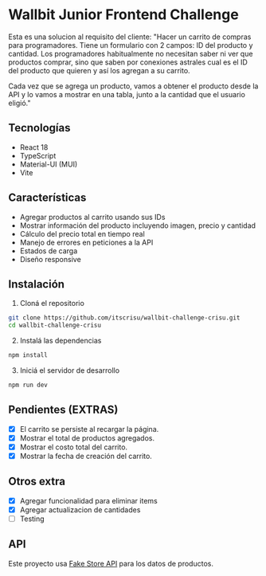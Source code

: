 # Wallbit Junior Frontend Challenge

Esta es una solucion al requisito del cliente:
"Hacer un carrito de compras para programadores. Tiene un formulario con 2 campos: ID del producto y cantidad. Los programadores habitualmente no necesitan saber ni ver que productos comprar, sino que saben por conexiones astrales cual es el ID del producto que quieren y así los agregan a su carrito.

Cada vez que se agrega un producto, vamos a obtener el producto desde la API y lo vamos a mostrar en una tabla, junto a la cantidad que el usuario eligió."

## Tecnologías

- React 18
- TypeScript
- Material-UI (MUI)
- Vite

## Características

- Agregar productos al carrito usando sus IDs
- Mostrar información del producto incluyendo imagen, precio y cantidad
- Cálculo del precio total en tiempo real
- Manejo de errores en peticiones a la API
- Estados de carga
- Diseño responsive

## Instalación

1. Cloná el repositorio
```bash
git clone https://github.com/itscrisu/wallbit-challenge-crisu.git
cd wallbit-challenge-crisu
```

2. Instalá las dependencias
```bash
npm install
```

3. Iniciá el servidor de desarrollo
```bash
npm run dev
```

## Pendientes (EXTRAS)

- [X] El carrito se persiste al recargar la página.
- [X] Mostrar el total de productos agregados.
- [X] Mostrar el costo total del carrito.
- [X] Mostrar la fecha de creación del carrito.
 
## Otros extra

- [X] Agregar funcionalidad para eliminar items
- [X] Agregar actualizacion de cantidades
- [ ] Testing

## API

Este proyecto usa [Fake Store API](https://fakestoreapi.com/) para los datos de productos.